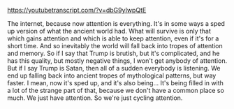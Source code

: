 https://youtubetranscript.com/?v=dbG9yIwpQtE

 The internet, because now attention is everything. It's in some ways a sped up version of what the ancient world had. What will survive is only that which gains attention and which is able to keep attention, even if it's for a short time. And so inevitably the world will fall back into tropes of attention and memory. So if I say that Trump is brutish, but it's complicated, and he has this quality, but mostly negative things, I won't get anybody of attention. But if I say Trump is Satan, then all of a sudden everybody is listening. We end up falling back into ancient tropes of mythological patterns, but way faster. I mean, now it's sped up, and it's also being... It's being filled in with a lot of the strange part of that, because we don't have a common place so much. We just have attention. So we're just cycling attention.
